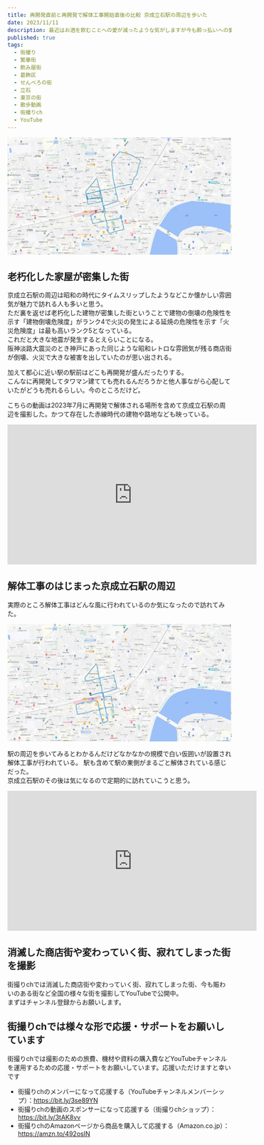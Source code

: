 ```yaml
---
title: 再開発直前と再開発で解体工事開始直後の比較 京成立石駅の周辺を歩いた
date: 2023/11/11
description: 最近はお酒を飲むことへの愛が減ったような気がしますが今も酔っ払いへの愛にあふれた街 八戸の中心街を歩いたときの動画紹介です
published: true
tags:
  - 街撮り
  - 繁華街
  - 飲み屋街
  - 葛飾区
  - せんべろの街
  - 立石
  - 東京の街
  - 散歩動画
  - 街撮りch
  - YouTube
---
```


![解体工事直前の京成立石駅](/images/2023/11//keisei_tateishi_map_1.jpg "解体工事直前の京成立石駅")

## 老朽化した家屋が密集した街
京成立石駅の周辺は昭和の時代にタイムスリップしたようなどこか懐かしい雰囲気が魅力で訪れる人も多いと思う。  
ただ裏を返せば老朽化した建物が密集した街ということで建物の倒壊の危険性を示す「建物倒壊危険度」がランク4で火災の発生による延焼の危険性を示す「火災危険度」は最も高いランク5となっている。  
これだと大きな地震が発生するとえらいことになる。  
阪神淡路大震災のとき神戸にあった同じような昭和レトロな雰囲気が残る商店街が倒壊、火災で大きな被害を出していたのが思い出される。

加えて都心に近い駅の駅前はどこも再開発が盛んだったりする。  
こんなに再開発してタワマン建てても売れるんだろうかと他人事ながら心配していたがどうも売れるらしい。今のところだけど。

こちらの動画は2023年7月に再開発で解体される場所を含めて京成立石駅の周辺を撮影した。かつて存在した赤線時代の建物や路地なども映っている。
<div class="youtube">
<iframe width="560" height="315" src="https://www.youtube.com/embed/8y3NlzV1IFI?si=kh--EZHAoFvQEKTI" title="YouTube video player" frameborder="0" allow="accelerometer; autoplay; clipboard-write; encrypted-media; gyroscope; picture-in-picture; web-share" allowfullscreen></iframe>
</div>

<!-- more -->

## 解体工事のはじまった京成立石駅の周辺

実際のところ解体工事はどんな風に行われているのか気になったので訪れてみた。

![解体工事開始直後の京成立石駅](/images/2023/11//keisei_tateishi_map_2.jpg "解体工事開始直後の京成立石駅")

駅の周辺を歩いてみるとわかるんだけどなかなかの規模で白い仮囲いが設置され解体工事が行われている。
駅も含めて駅の東側がまるごと解体されている感じだった。  
京成立石駅のその後は気になるので定期的に訪れていこうと思う。

<div class="youtube">
<iframe width="560" height="315" src="https://www.youtube.com/embed/b_Tjoac3lmI?si=6sEJgqm4BZqzT-lP" title="YouTube video player" frameborder="0" allow="accelerometer; autoplay; clipboard-write; encrypted-media; gyroscope; picture-in-picture; web-share" allowfullscreen></iframe>
</div>

## 消滅した商店街や変わっていく街、寂れてしまった街を撮影

街撮りchでは消滅した商店街や変わっていく街、寂れてしまった街、今も賑わいのある街など全国の様々な街を撮影してYouTubeで公開中。  
まずはチャンネル登録からお願いします。

## 街撮りchでは様々な形で応援・サポートをお願いしています

街撮りchでは撮影のための旅費、機材や資料の購入費などYouTubeチャンネルを運用するための応援・サポートをお願いしています。応援いただけますと幸いです

* 街撮りchのメンバーになって応援する（YouTubeチャンネルメンバーシップ）：https://bit.ly/3se89YN
* 街撮りchの動画のスポンサーになって応援する（街撮りchショップ）：https://bit.ly/3tAK8vv
* 街撮りchのAmazonページから商品を購入して応援する（Amazon.co.jp）：https://amzn.to/492osIN
